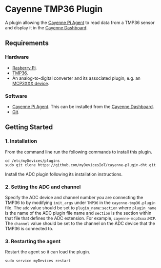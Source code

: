 # Cayenne TMP36 Plugin
A plugin allowing the [Cayenne Pi Agent](https://github.com/myDevicesIoT/Cayenne-Agent) to read data from a TMP36 sensor and display it in the [Cayenne Dashboard](https://cayenne.mydevices.com).

## Requirements
### Hardware
* [Rasberry Pi](https://www.raspberrypi.org).
* [TMP36](https://www.adafruit.com/product/165).
* An analog-to-digital converter and its associated plugin, e.g. an [MCP3XXX device](https://github.com/myDevicesIoT/cayenne-plugin-mcp3xxx).

### Software
* [Cayenne Pi Agent](https://github.com/myDevicesIoT/Cayenne-Agent). This can be installed from the [Cayenne Dashboard](https://cayenne.mydevices.com).
* [Git](https://git-scm.com/).

## Getting Started
### 1. Installation

   From the command line run the following commands to install this plugin.
   ```
   cd /etc/myDevices/plugins
   sudo git clone https://github.com/myDevicesIoT/cayenne-plugin-dht.git
   ```
   Install the ADC plugin following its installation instructions.

### 2. Setting the ADC and channel

   Specify the ADC device and channel number you are connecting the TMP36 to by modifying `init_args` under `TMP36` in the `cayenne-tmp36.plugin` file.
   The `adc` value should be set to `plugin_name:section` where `plugin_name` is the name of the ADC plugin file name and `section` is the section within that
   file that defines the ADC extension. For example, `cayenne-mcp3xxx:MCP`. The `channel` value should be set to the channel on the ADC device that the
   TMP36 is connected to.

### 3. Restarting the agent

   Restart the agent so it can load the plugin.
   ```
   sudo service myDevices restart
   ```
